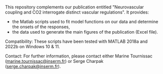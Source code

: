 This repository complements our publication entitled "Neurovascular coupling and CO2 interrogate distinct vascular regulations". 
It provides:
- the Matlab scripts used to fit model functions on our data and determine the onsets of the responses,
- the data used to generate the main figures of the publication (Excel file).

Compatibility: These scripts have been tested with MATLAB 2018a and 2022b on Windows 10 & 11.

Contact: For further information, please contact either Marine Tournissac (marine.tournissac@inserm.fr) or Serge Charpak (serge.charpak@inserm.fr).
